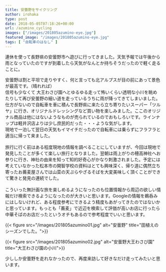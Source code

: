 ```yaml
---
title: 安曇野をサイクリング
author: irohaka
type: post
date: 2018-05-05T07:18:26+00:00
url: /azumino_cycling
images: ["/images/201805azumino-eye.jpg"]
featured_image: "/images/201805azumino-eye.jpg"
tags: [ "自転車のはなし" ]
---
```


連休を使って長野県の安曇野市へ遊びに行ってきました。天気予報では午後から雨となっていたのですが到着したら天気がなんとか持ちそうだったので軽く走ることに。<!--more-->

安曇野は割と平坦で走りやすく、何と言っても北アルプスが目の前にあって景色が最高です。（晴れれば）  
信号も少なくて
大王わさび園へとゆるゆる走って怖いくらい透明な小川を眺めたりして再び安曇野の細い道を走っているうちに雨が降ってきてしまいました。  
仕方がないので自転車を車に積んで長野県に来たら立ち寄りたいスーパー「ツルヤ」に行き、オリジナルドレッシングなど買い物を楽しみました。ここのオリジナル商品は他にはないようなものが売られているのでおもしろいです。ラインナップは軽井沢店よりは少し庶民的だった・・・ような気がします。  
現地で一泊して翌日の天気もイマイチだったので自転車には乗らずにフラフラと適当に帰って来ました。  
<br>
旅行に行く前はある程度現地の情報を調べることにしていますが、今回は現地で発見したことが多くて楽しい旅行となりました。翌朝は雨上がりの穂高神社へお参りに行き、神社の由来を知って知的好奇心がかなり刺激されました。予定には考えていなかった松本市の開智学校の資料はとても興味深く、帰り道に偶然立ち寄ったお蕎麦屋さんでは山菜の天ぷらやざるそばを大変美味しく頂くことができて驚きと発見の連続でした。  
<br>
こういった無計画な旅を楽しめるようになったのも位置情報から周辺の欲しい情報だけ検索できるようになったのが大きいと思います。Googleの情報を鵜呑みにはしないけれど、ある程度参考にできるよう精度もあがってきたのではないかと思っています。もっとも「蕎麦」で近辺を検索して評価が高いお店に行ったら中華そばのお店だったというオチもあるので参考程度でいいと思います。

{{< figure src="/images/201805azumino01.jpg" alt="安曇野" title="田植えのシーズンでした。">}}

{{< figure src="/images/201805azumino02.jpg" alt="安曇野大王わさび園" title="大王わさび園の小川">}}


少ししか安曇野を走れなかったので、再度来訪して好きなだけ走ってみたいと思います。